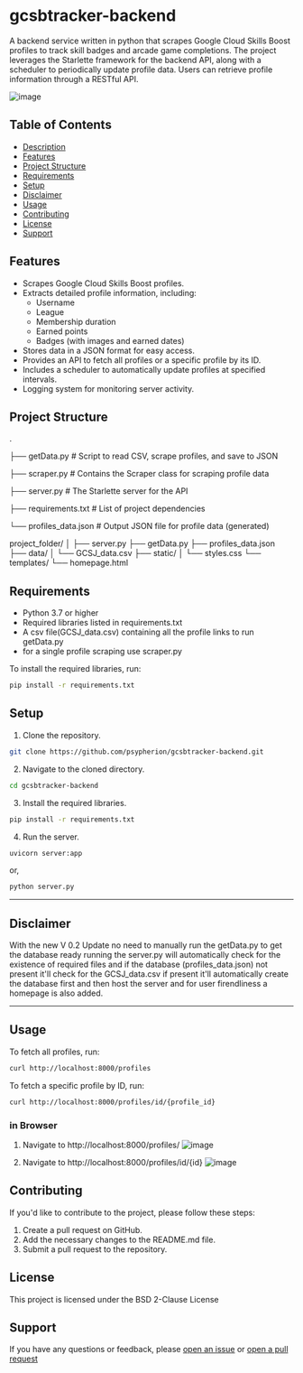 # gcsbtracker-backend
A backend service written in python that scrapes Google Cloud Skills Boost profiles to track skill badges and arcade game completions. The project leverages the Starlette framework for the backend API, along with a scheduler to periodically update profile data. Users can retrieve profile information through a RESTful API.

![image](https://github.com/user-attachments/assets/16784033-f382-4df7-af46-eda1bba9d589)


## Table of Contents
- [Description](#gcsbtracker-backend)
- [Features](#Features)
- [Project Structure](#ProjectStructure)
- [Requirements](#Requirements)
- [Setup](#Setup)
- [Disclaimer](#Disclaimer)
- [Usage](#usage)
- [Contributing](#contributing)
- [License](#license)
- [Support](#support)

## Features
- Scrapes Google Cloud Skills Boost profiles.
- Extracts detailed profile information, including:
    - Username
    - League
    - Membership duration
    - Earned points
    - Badges (with images and earned dates)
- Stores data in a JSON format for easy access.
- Provides an API to fetch all profiles or a specific profile by its ID.
- Includes a scheduler to automatically update profiles at specified intervals.
- Logging system for monitoring server activity.

## Project Structure
.

├── getData.py              # Script to read CSV, scrape profiles, and save to JSON

├── scraper.py              # Contains the Scraper class for scraping profile data

├── server.py               # The Starlette server for the API

├── requirements.txt        # List of project dependencies

└── profiles_data.json      # Output JSON file for profile data (generated)

project_folder/
│
├── server.py
├── getData.py
├── profiles_data.json
├── data/
│   └── GCSJ_data.csv
├── static/
│   └── styles.css
└── templates/
    └── homepage.html


## Requirements
- Python 3.7 or higher
- Required libraries listed in requirements.txt
- A csv file(GCSJ_data.csv) containing all the profile links to run getData.py
- for a single profile scraping use scraper.py

To install the required libraries, run:

```bash
pip install -r requirements.txt
```

## Setup

1. Clone the repository.

```bash
git clone https://github.com/psypherion/gcsbtracker-backend.git
```

2. Navigate to the cloned directory.

```bash
cd gcsbtracker-backend
```

3. Install the required libraries.

```bash
pip install -r requirements.txt
```

4. Run the server.

```bash
uvicorn server:app
```
or, 

```bash
python server.py
```

___
## Disclaimer
With the new V 0.2 Update no need to manually run the getData.py to get the database ready
running the server.py will automatically check for the existence of required files and if the database (profiles_data.json)
not present it'll check for the GCSJ_data.csv if present it'll automatically create the database first and then host the server
and for user firendliness a homepage is also added.

___
## Usage

To fetch all profiles, run:

```bash
curl http://localhost:8000/profiles
```

To fetch a specific profile by ID, run:

```bash
curl http://localhost:8000/profiles/id/{profile_id}
```

### in Browser

1. Navigate to http://localhost:8000/profiles/
![image](https://github.com/user-attachments/assets/187d51b9-99fe-4498-a24e-396d055f3386)

2. Navigate to http://localhost:8000/profiles/id/{id}
![image](https://github.com/user-attachments/assets/6c691cb8-2080-43a8-889c-a239cc9bead9)



## Contributing

If you'd like to contribute to the project, please follow these steps:

1. Create a pull request on GitHub.
2. Add the necessary changes to the README.md file.
3. Submit a pull request to the repository.

## License

This project is licensed under the BSD 2-Clause License

## Support

If you have any questions or feedback, please [open an issue](https://github.com/psypherion/gcsbtracker-backend/issues/new) or [open a pull request](https://github.com/psypherion/gcsbtracker-backend)
